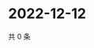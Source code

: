 # 2022-12-12

共 0 条

<!-- BEGIN WEIBO -->
<!-- 最后更新时间 Mon Dec 12 2022 10:46:44 GMT+0800 (China Standard Time) -->

<!-- END WEIBO -->
